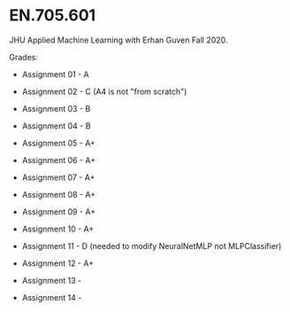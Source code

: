 # EN.705.601
JHU Applied Machine Learning with Erhan Guven Fall 2020.

Grades:

* Assignment 01 - A

* Assignment 02 - C (A4 is not "from scratch")

* Assignment 03 - B

* Assignment 04 - B

* Assignment 05 - A+

* Assignment 06 - A+

* Assignment 07 - A+

* Assignment 08 - A+

* Assignment 09 - A+

* Assignment 10 - A+

* Assignment 11 - D (needed to modify NeuralNetMLP not MLPClassifier)

* Assignment 12 - A+

* Assignment 13 - 

* Assignment 14 - 
